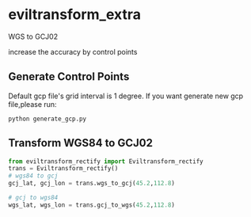 # eviltransform_extra

WGS to GCJ02

increase the accuracy by control points


## Generate Control Points
Default gcp file's grid interval is 1 degree. If you want generate new gcp file,please run:

```shell
python generate_gcp.py
```

## Transform WGS84 to GCJ02

```python
from eviltransform_rectify import Eviltransform_rectify 
trans = Eviltransform_rectify()
# wgs84 to gcj
gcj_lat, gcj_lon = trans.wgs_to_gcj(45.2,112.8)

# gcj to wgs84
wgs_lat, wgs_lon = trans.gcj_to_wgs(45.2,112.8)
```